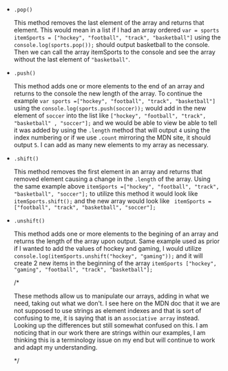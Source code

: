 * `.pop()`

    This method removes the last element of the array and returns that element. This would mean in a list if I had an array ordered `var = sports
    itemSports = ["hockey", "football", "track", "basketball"]` using the `console.log(sports.pop());` should output basketball to the console. Then we can call the array itemSports to the console and see the array without the last element of `"basketball"`.

* `.push()`

   This method adds one or more elements to the end of an array and returns to the console the new length of the array. To continue the example `var sports =["hockey", "football", "track", "basketball"]` using the `console.log(sports.push(soccer));` would add in the new element of `soccer` into the list like `["hockey", "football", "track", "basketball" , "soccer"];` and we would be able to view be able to tell it was added by using the `.length` method that will output `4` using the index numbering or if we use `.count` mirroring the MDN site, it should output `5`. I can add as many new elements to my array as necessary.

* `.shift()`

   This method removes the first element in an array and returns that removed element causing a change in the  `.length` of the array. Using the same example above `itemSports =["hockey", "football", "track", "basketball", "soccer"];` to utilize this method it would look like `itemSports.shift();` and the new array would look like ` itemSports = ["football", "track", "basketball", "soccer"];`

* `.unshift()`

   This method adds one or more elements to the begining of an array and returns the length of the array upon output. Same example used as prior if I wanted to add the values of hockey and gaming, I would utilize `console.log(itemSports.unshift("hockey", "gaming"));` and it will create 2 new items in the beginning of the array `itemSports ["hockey", "gaming", "football", "track", "basketball"];`

   /*

   These methods allow us to manipulate our arrays, adding in what we need, taking out what we don't. I see here on the MDN doc that it we are not supposed to use strings as element indexes and that is sort of confusing to me, it is saying that is an `associative array` instead. Looking up the differences but still somewhat confused on this. I am noticing that in our work there are strings within our examples, I am thinking this is a terminology issue on my end but will continue to work and adapt my understanding.

    */
